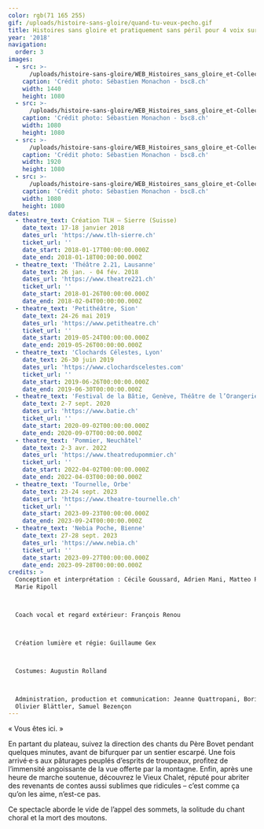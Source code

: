 ```yaml
---
color: rgb(71 165 255)
gif: /uploads/histoire-sans-gloire/quand-tu-veux-pecho.gif
title: Histoires sans gloire et pratiquement sans péril pour 4 voix sur pente raide
year: '2018'
navigation:
  order: 3
images:
  - src: >-
      /uploads/histoire-sans-gloire/WEB_Histoires_sans_gloire_et-Collectif_moitiC_moitiC_moitiC-TLH-Sierre-16_janvier_2018-Photo_c_SCbastien_Monachon_09_8Y2A6085_LR.jpg
    caption: 'Crédit photo: Sébastien Monachon - bsc8.ch'
    width: 1440
    height: 1080
  - src: >-
      /uploads/histoire-sans-gloire/WEB_Histoires_sans_gloire_et-Collectif_moitiC_moitiC_moitiC-TLH-Sierre-16_janvier_2018-Photo_c_SCbastien_Monachon_14_8Y2A6122_LR.jpg
    caption: 'Crédit photo: Sébastien Monachon - bsc8.ch'
    width: 1080
    height: 1080
  - src: >-
      /uploads/histoire-sans-gloire/WEB_Histoires_sans_gloire_et-Collectif_moitiC_moitiC_moitiC-TLH-Sierre-16_janvier_2018-Photo_c_SCbastien_Monachon_26_NS5C6326_LR.jpg
    caption: 'Crédit photo: Sébastien Monachon - bsc8.ch'
    width: 1920
    height: 1080
  - src: >-
      /uploads/histoire-sans-gloire/WEB_Histoires_sans_gloire_et-Collectif_moitiC_moitiC_moitiC-TLH-Sierre-16_janvier_2018-Photo_c_SCbastien_Monachon_28_NS5C6337_LR.jpg
    caption: 'Crédit photo: Sébastien Monachon - bsc8.ch'
    width: 1080
    height: 1080
dates:
  - theatre_text: Création TLH – Sierre (Suisse)
    date_text: 17-18 janvier 2018
    dates_url: 'https://www.tlh-sierre.ch'
    ticket_url: ''
    date_start: 2018-01-17T00:00:00.000Z
    date_end: 2018-01-18T00:00:00.000Z
  - theatre_text: 'Théâtre 2.21, Lausanne'
    date_text: 26 jan. - 04 fév. 2018
    dates_url: 'https://www.theatre221.ch'
    ticket_url: ''
    date_start: 2018-01-26T00:00:00.000Z
    date_end: 2018-02-04T00:00:00.000Z
  - theatre_text: 'Petithéâtre, Sion'
    date_text: 24-26 mai 2019
    dates_url: 'https://www.petitheatre.ch'
    ticket_url: ''
    date_start: 2019-05-24T00:00:00.000Z
    date_end: 2019-05-26T00:00:00.000Z
  - theatre_text: 'Clochards Célestes, Lyon'
    date_text: 26-30 juin 2019
    dates_url: 'https://www.clochardscelestes.com'
    ticket_url: ''
    date_start: 2019-06-26T00:00:00.000Z
    date_end: 2019-06-30T00:00:00.000Z
  - theatre_text: 'Festival de la Bâtie, Genève, Théâtre de l’Orangerie'
    date_text: 2-7 sept. 2020
    dates_url: 'https://www.batie.ch'
    ticket_url: ''
    date_start: 2020-09-02T00:00:00.000Z
    date_end: 2020-09-07T00:00:00.000Z
  - theatre_text: 'Pommier, Neuchâtel'
    date_text: 2-3 avr. 2022
    dates_url: 'https://www.theatredupommier.ch'
    ticket_url: ''
    date_start: 2022-04-02T00:00:00.000Z
    date_end: 2022-04-03T00:00:00.000Z
  - theatre_text: 'Tournelle, Orbe'
    date_text: 23-24 sept. 2023
    dates_url: 'https://www.theatre-tournelle.ch'
    ticket_url: ''
    date_start: 2023-09-23T00:00:00.000Z
    date_end: 2023-09-24T00:00:00.000Z
  - theatre_text: 'Nebia Poche, Bienne'
    date_text: 27-28 sept. 2023
    dates_url: 'https://www.nebia.ch'
    ticket_url: ''
    date_start: 2023-09-27T00:00:00.000Z
    date_end: 2023-09-28T00:00:00.000Z
credits: >
  Conception et interprétation : Cécile Goussard, Adrien Mani, Matteo Prandi,
  Marie Ripoll



  Coach vocal et regard extérieur: François Renou



  Création lumière et régie: Guillaume Gex



  Costumes: Augustin Rolland



  Administration, production et communication: Jeanne Quattropani, Boris Degex,
  Olivier Blättler, Samuel Bezençon
---
```


« Vous êtes ici. »

En partant du plateau, suivez la direction des chants du Père Bovet pendant
quelques minutes, avant de bifurquer par un sentier escarpé. Une fois
arrivé·e·s aux pâturages peuplés d’esprits de troupeaux, profitez de
l’immensité angoissante de la vue offerte par la montagne. Enfin, après une
heure de marche soutenue, découvrez le Vieux Chalet, réputé pour abriter des
revenants de contes aussi sublimes que ridicules – c’est comme ça qu’on les
aime, n’est-ce pas.

Ce spectacle aborde le vide de l’appel des sommets, la solitude du chant
choral et la mort des moutons.
